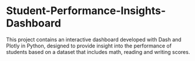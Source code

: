 # Student-Performance-Insights-Dashboard
This project contains an interactive dashboard developed with Dash and Plotly in Python, designed to provide insight into the performance of students based on a dataset that includes math, reading and writing scores.

